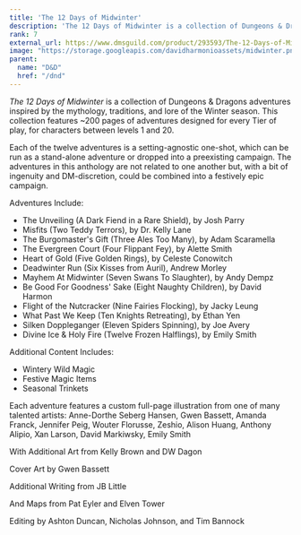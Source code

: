 ```yaml
---
title: 'The 12 Days of Midwinter'
description: 'The 12 Days of Midwinter is a collection of Dungeons & Dragons adventures inspired by the mythology, traditions, and lore of the Winter season. This collection features ~200 pages of adventures designed for every Tier of play, for characters between levels 1 and 20.'
rank: 7
external_url: https://www.dmsguild.com/product/293593/The-12-Days-of-Midwinter
image: "https://storage.googleapis.com/davidharmonioassets/midwinter.png"
parent:
  name: "D&D"
  href: "/dnd"
---
```


*The 12 Days of Midwinter* is a collection of Dungeons & Dragons adventures inspired by the mythology, traditions, and lore of the Winter season. This collection features ~200 pages of adventures designed for every Tier of play, for characters between levels 1 and 20.

Each of the twelve adventures is a setting-agnostic one-shot, which can be run as a stand-alone adventure or dropped into a preexisting campaign. The adventures in this anthology are not related to one another but, with a bit of ingenuity and DM-discretion, could be combined into a festively epic campaign.

Adventures Include:
- The Unveiling (A Dark Fiend in a Rare Shield), by Josh Parry
- Misfits (Two Teddy Terrors), by Dr. Kelly Lane
- The Burgomaster's Gift (Three Ales Too Many), by Adam Scaramella
- The Evergreen Court (Four Flippant Fey), by Alette Smith
- Heart of Gold (Five Golden Rings), by Celeste Conowitch
- Deadwinter Run (Six Kisses from Auril), Andrew Morley
- Mayhem At Midwinter (Seven Swans To Slaughter), by Andy Dempz
- Be Good For Goodness' Sake (Eight Naughty Children), by David Harmon
- Flight of the Nutcracker (Nine Fairies Flocking), by Jacky Leung
- What Past We Keep (Ten Knights Retreating), by Ethan Yen
- Silken Doppleganger (Eleven Spiders Spinning), by Joe Avery
- Divine Ice & Holy Fire (Twelve Frozen Halflings), by Emily Smith

Additional Content Includes:
- Wintery Wild Magic
- Festive Magic Items
- Seasonal Trinkets

Each adventure features a custom full-page illustration from one of many talented artists: Anne-Dorthe Seberg Hansen, Gwen Bassett, Amanda Franck, Jennifer Peig, Wouter Florusse, Zeshio, Alison Huang, Anthony Alipio, Xan Larson, David Markiwsky, Emily Smith

With Additional Art from Kelly Brown and DW Dagon

Cover Art by Gwen Bassett

Additional Writing from JB Little

And Maps from Pat Eyler and Elven Tower

Editing by Ashton Duncan, Nicholas Johnson, and Tim Bannock

